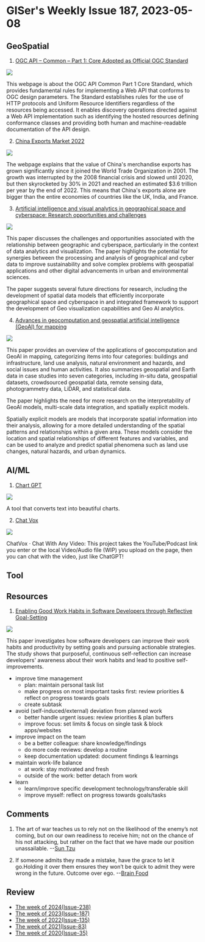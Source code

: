 # GISer's Weekly Issue 187, 2023-05-08

## GeoSpatial

1. [OGC API – Common – Part 1: Core Adopted as Official OGC Standard](https://www.ogc.org/press-release/ogc-api-common-part-1-core-adopted-as-official-ogc-standard/)

![](https://i.ytimg.com/vi/3y46zovMsvo/maxresdefault.jpg)

This webpage is about the OGC API Common Part 1 Core Standard, which provides fundamental rules for implementing a Web API that conforms to OGC design parameters. The Standard establishes rules for the use of HTTP protocols and Uniform Resource Identifiers regardless of the resources being accessed. It enables discovery operations directed against a Web API implementation such as identifying the hosted resources defining conformance classes and providing both human and machine-readable documentation of the API design.

2. [China Exports Market 2022](https://www.visualcapitalist.com/cp/chinas-exports/)

![](https://www.visualcapitalist.com/wp-content/uploads/2023/04/CP_China_Exports_2022.jpeg)

The webpage explains that the value of China's merchandise exports has grown significantly since it joined the World Trade Organization in 2001. The growth was interrupted by the 2008 financial crisis and slowed until 2020, but then skyrocketed by 30% in 2021 and reached an estimated $3.6 trillion per year by the end of 2022. This means that China's exports alone are bigger than the entire economies of countries like the UK, India, and France.

3. [Artificial intelligence and visual analytics in geographical space and cyberspace: Research opportunities and challenges](https://www.sciencedirect.com/science/article/pii/S0012825223001277)

![](https://ars.els-cdn.com/content/image/1-s2.0-S0012825223001277-gr1.jpg)

This paper discusses the challenges and opportunities associated with the relationship between geographic and cyberspace, particularly in the context of data analytics and visualization. The paper highlights the potential for synergies between the processing and analysis of geographical and cyber data to improve sustainability and solve complex problems with geospatial applications and other digital advancements in urban and environmental sciences.

The paper suggests several future directions for research, including the development of spatial data models that efficiently incorporate geographical space and cyberspace in and integrated framework to support the development of Geo visualization capabilities and Geo AI analytics.

4. [Advances in geocomputation and geospatial artificial intelligence (GeoAI) for mapping](https://www.sciencedirect.com/science/article/pii/S156984322300122X)

![](https://ars.els-cdn.com/content/image/1-s2.0-S156984322300122X-gr1.jpg)

This paper provides an overview of the applications of geocomputation and GeoAI in mapping, categorizing items into four categories: buildings and infrastructure, land use analysis, natural environment and hazards, and social issues and human activities. It also summarizes geospatial and Earth data in case studies into seven categories, including in-situ data, geospatial datasets, crowdsourced geospatial data, remote sensing data, photogrammetry data, LiDAR, and statistical data.

The paper highlights the need for more research on the interpretability of GeoAI models, multi-scale data integration, and spatially explicit models.

Spatially explicit models are models that incorporate spatial information into their analysis, allowing for a more detailed understanding of the spatial patterns and relationships within a given area. These models consider the location and spatial relationships of different features and variables, and can be used to analyze and predict spatial phenomena such as land use changes, natural hazards, and urban dynamics.

## AI/ML

1. [Chart GPT](https://www.chartgpt.dev/)

![](https://imgs.zhubai.love/1abe8ebe07b949999438c0edd0efa759_2192261542853668864.png)

A tool that converts text into beautiful charts.

2. [Chat Vox](https://chatvox.aitodo.co/)

![](https://imgs.zhubai.love/91757fff11e24ce7a35307d05773bdee_2192261542853668864.png)

ChatVox · Chat With Any Video: This project takes the YouTube/Podcast link you enter or the local Video/Audio file (WIP) you upload on the page, then you can chat with the video, just like ChatGPT!

## Tool

## Resources

1. [Enabling Good Work Habits in Software Developers through Reflective Goal-Setting](https://ieeexplore.ieee.org/stamp/stamp.jsp?tp=&arnumber=8823032)

![](https://ieeexplore.ieee.org/mediastore_new/IEEE/content/media/32/9540387/8823032/meyer.t3-2938525-large.gif)

This paper investigates how software developers can improve their work habits and productivity by setting goals and pursuing actionable strategies. The study shows that purposeful, continuous self-reflection can increase developers' awareness about their work habits and lead to positive self-improvements.

- improve time management
  - plan: maintain personal task list
  - make progress on most important tasks first: review priorities & reflect on progress towards goals
  - create subtask
- avoid (self-induced/external) deviation from planned work
  - better handle urgent issues: review priorities & plan buffers
  - improve focus: set limits & focus on single task & block apps/websites
- improve impact on the team
  - be a better colleague: share knowledge/findings
  - do more code reviews: develop a routine
  - keep documentation updated: document findings & learnings
- maintain work-life balance
  - at work: stay motivated and fresh
  - outside of the work: better detach from work
- learn
  - learn/improve specific development technology/transferable skill
  - improve myself: reflect on progress towards goals/tasks

## Comments

1. The art of war teaches us to rely not on the likelihood of the enemy’s not coming, but on our own readiness to receive him; not on the chance of his not attacking, but rather on the fact that we have made our position unassailable.
   --[Sun Tzu](https://fs.blog/brain-food/may-7-2023/)

2. If someone admits they made a mistake, have the grace to let it go.Holding it over them ensures they won’t be quick to admit they were wrong in the future. Outcome over ego.
   --[Brain Food](https://fs.blog/brain-food/may-7-2023/)

## Review

- [The week of 2024(Issue-238)](../2024/issue-238.md)
- [The week of 2023(Issue-187)](../2023/issue-187.md)
- [The week of 2022(Issue-135)](../2022/issue-135.md)
- [The week of 2021(Issue-83)](../2021/issue-83.md)
- [The week of 2020(Issue-35)](../2020/issue-35.md)
